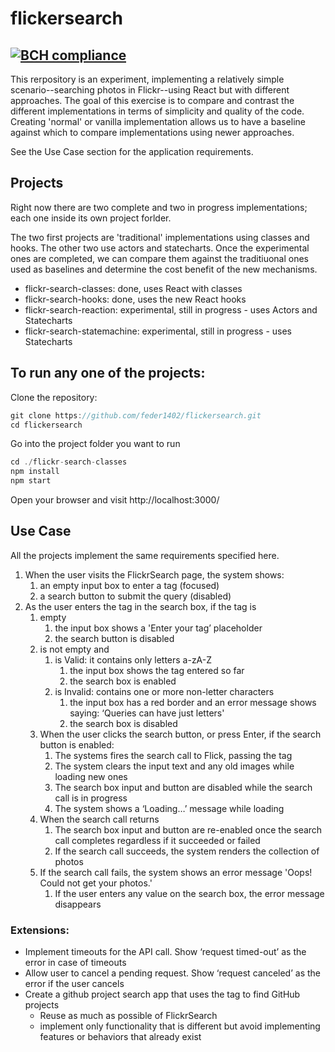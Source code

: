 # flickersearch
[![BCH compliance](https://bettercodehub.com/edge/badge/feder1402/flickersearch?branch=master)](https://bettercodehub.com/)
----------------------------------------------------------------------

This rerpository is an experiment, implementing a relatively simple scenario--searching photos in Flickr--using React but with different approaches. The goal of this exercise is to compare and contrast the different implementations in terms of simplicity and quality of the code. Creating 'normal' or vanilla implementation allows us to have a baseline against which to compare implementations using newer approaches.

See the Use Case section for the application requirements.

## Projects
Right now there are two complete and two in progress implementations; each one inside its own project forlder.

The two first projects are 'traditional' implementations using classes and hooks. The other two use actors and statecharts. Once the experimental ones are completed, we can compare them against the traditiuonal ones used as baselines and determine the cost benefit of the new mechanisms.

* flickr-search-classes: done, uses React with classes
* flickr-search-hooks: done, uses the new React hooks
* flickr-search-reaction: experimental, still in progress - uses Actors and Statecharts
* flickr-search-statemachine: experimental, still in progress - uses Statecharts

## To run any one of the projects:

Clone the repository:
```js
git clone https://github.com/feder1402/flickersearch.git
cd flickersearch
```

Go into the project folder you want to run
```js
cd ./flickr-search-classes
npm install
npm start
```
Open your browser and visit http://localhost:3000/

## Use Case
All the projects implement the same requirements specified here.

1. When the user visits the FlickrSearch page, the system shows:
   1. an empty input box to enter a tag (focused)
   2. a search button to submit the query (disabled)
2. As the user enters the tag in the search box, if the tag is
   1. empty 
      1. the input box shows a 'Enter your tag’ placeholder
	   2. the search button is disabled
   2. is not empty and
      1. is Valid: it contains only letters a-zA-Z
         1. the input box shows the tag entered so far
         2. the search box is enabled
      2. is Invalid: contains one or more non-letter characters
	     1. the input box has a red border and an error message shows saying: ‘Queries can have just letters'
	     2.	the search box is disabled
	3. When the user clicks the search button, or press Enter, if the search button is enabled:
	   1. The systems fires the search call to Flick, passing the tag
	   2. The system clears the input text and any old images while loading new ones
	   3. The search box input and button are disabled while the search call is in progress
	   4. The system shows a ‘Loading…’ message while loading
	4. When the search call returns
	   1. The search box input and button are re-enabled once the search call completes regardless if it succeeded or failed
	   2. If the search call succeeds, the system renders the collection of photos 
	5. If the search call fails, the system shows an error message 'Oops! Could not get your photos.'
	   1. If the user enters any value on the search box, the error message disappears

### Extensions:
* Implement timeouts for the API call. Show ‘request timed-out’ as the error in case of timeouts
* Allow user to cancel a pending request. Show ‘request canceled’ as the error if the user cancels
* Create a github project search app that uses the tag to find GitHub projects
  - Reuse as much as possible of FlickrSearch
  - implement only functionality that is different but avoid implementing features or behaviors that already exist

